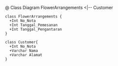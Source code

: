 @ Class Diagram
FlowerArrangements <|-- Customer
    
    class FlowerArrangements {
      +Int No_Nota
      +Int Tanggal_Pemesanan
      +Int Tanggal_Pengantaran      
    }
    
    class Customer{
      +Int No_Nota
      +Varchar Nama
      +Varchar Alamat
    }
